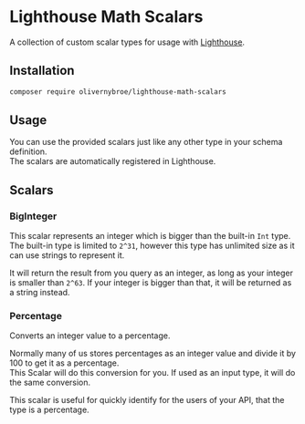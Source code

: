 # Lighthouse Math Scalars
A collection of custom scalar types for usage with [Lighthouse](https://lighthouse-php.com/).

## Installation
```bash
composer require olivernybroe/lighthouse-math-scalars
```

## Usage
You can use the provided scalars just like any other type in your schema definition.  
The scalars are automatically registered in Lighthouse.


## Scalars

### BigInteger
This scalar represents an integer which is bigger than the built-in `Int` type.  
The built-in type is limited to `2^31`, however this type has unlimited size as it can use strings to represent it.  

It will return the result from you query as an integer, as long as your integer is smaller than `2^63`.
If your integer is bigger than that, it will be returned as a string instead.

### Percentage
Converts an integer value to a percentage.  

Normally many of us stores percentages as an integer value and divide it by 100 to get it as a percentage.  
This Scalar will do this conversion for you. If used as an input type, it will do the same conversion.  

This scalar is useful for quickly identify for the users of your API, that the type is a percentage.